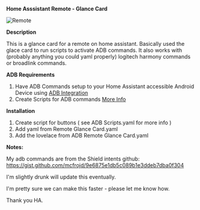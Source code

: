**Home Asssistant Remote - Glance Card**

![Remote](https://i.ibb.co/m9DZ49L/Screenshot-2021-10-27-at-21-14-30-Overview-Home-Assistant.png)


**Description**

This is a glance card for a remote on home assistant. Basically used the glace card to run scripts to activate ADB commands. 
It also works with (probably anything you could yaml properly) logitech harmony commands or broadlink commands.



**ADB Requirements**
1. Have ADB Commands setup to your Home Assistant accessible Android Device using [ADB Integration](https://www.home-assistant.io/integrations/androidtv/)
2. Create Scripts for ADB commands [More Info](https://www.home-assistant.io/integrations/script/)




**Installation**

1. Create script for buttons  ( see  ADB Scripts.yaml for more info )
2. Add yaml from Remote Glance Card.yaml
3. Add the lovelace from ADB Remote Glance Card.yaml


**Notes:**

  My adb commands are from the Shield intents github:
https://gist.github.com/mcfrojd/9e6875e1db5c089b1e3ddeb7dba0f304


I'm slightly drunk will update this eventually.

I'm pretty sure we can make this faster - please let me know how.

Thank you HA.


